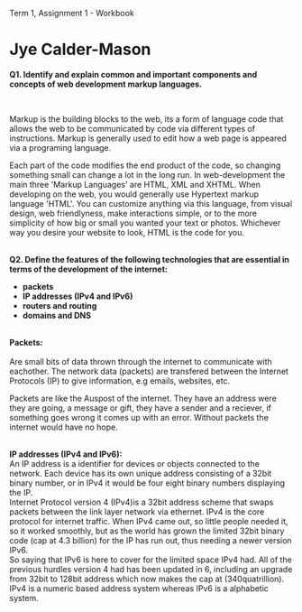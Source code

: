  Term 1, Assignment 1 - Workbook

<h1>Jye Calder-Mason</h1>

 <b>Q1. Identify and explain common and important components and concepts of web development markup languages.</b>      

<br>
<p> Markup is the building blocks to the web, its a form of language code that allows the web to be communicated by code via different types of instructions. Markup is generally used to edit how a web page is appeared via a programing language.

<br>

Each part of the code modifies the end product of the code, so changing something small can change a lot in the long run. 
In web-development the main three 'Markup Languages' are HTML, XML and XHTML. When developing on the web, you would generally use Hypertext markup language 'HTML'. You can customize anything via this language, from visual design, web friendlyness, make interactions simple, or to the more simplicity of how big or small you wanted your text or photos. Whichever way you desire your website to look, HTML is the code for you.</p>
<br>
<b>Q2. Define the features of the following technologies that are essential in terms of the development of the internet:
 - packets
 - IP addresses (IPv4 and IPv6)
 - routers and routing
 - domains and DNS</b>
 
 
 <br> 
  <b>Packets:</b>
 <br>

 <br>
 Are small bits of data thrown through the internet to communicate with eachother. The network data (packets) are transfered between the Internet Protocols (IP) to give information, e.g emails, websites, etc.

<br>

Packets are like the Auspost of the internet. They have an address were they are going, a message or gift, they have a sender and a reciever, if something goes wrong it comes up with an error. Without packets the internet would have no hope.

<br>
 <b>IP addresses (IPv4 and IPv6):</b>

<br>
 An IP address is a identifier for devices or objects connected to the network. Each device has its own unique address consisting of a 32bit binary number, or in IPv4 it would be four eight binary numbers displaying the IP.
 
 <br>
 Internet Protocol version 4 (IPv4)is a 32bit address  scheme that swaps packets between the link layer network via ethernet. IPv4 is the core protocol for internet traffic. When IPv4 came out, so little people needed it, so it worked smoothly, but as the world has grown the limited 32bit binary code (cap at 4.3 billion) for the IP has run out, thus needing a newer version IPv6.

<br>
So saying that IPv6 is here to cover for the limited space IPv4 had. All of the previous hurdles version 4 had has been updated in 6, including an upgrade from 32bit to 128bit address which now makes the cap at (340quatrillion). IPv4 is a numeric based address system whereas IPv6 is a alphabetic system.

 
 
  


 





